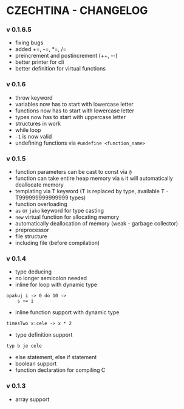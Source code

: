 # CZECHTINA - CHANGELOG

### v 0.1.6.5

- fixing bugs
- added +=, -=, *=, /=
- preincrement and postincrement (++, --)
- better printer for cli
- better definition for virtual functions


### v 0.1.6

- throw keyword
- variables now has to start with lowercase letter
- functions now has to start with lowercase letter
- types now has to start with uppercase letter
- structures in work
- while loop
- `-1` is now valid
- undefining functions via `#undefine <function_name>`

### v 0.1.5

- function parameters can be cast to const via `@`
- function can take entire heap memory via `&` it will automatically deallocate memory
- templating via T keyword (T is replaced by type, available T - T999999999999999 types)
- function overloading
- `as` or `jako` keyword for type casting
- `new` virtual function for allocating memory
- automatically deallocation of memory (weak - garbage collector)
- preprocessor
- file structure
- including file (before compilation)

### v 0.1.4

- type deducing
- no longer semicolon needed
- inline for loop with dynamic type
```
opakuj i -> 0 do 10 ->
    s += i
```
- inline function support with dynamic type
```
timesTwo x:cele -> x * 2
```
- type definition support
```
typ b je cele
```
- else statement, else if statement
- boolean support
- function declaration for compiling C


### v 0.1.3
- array support